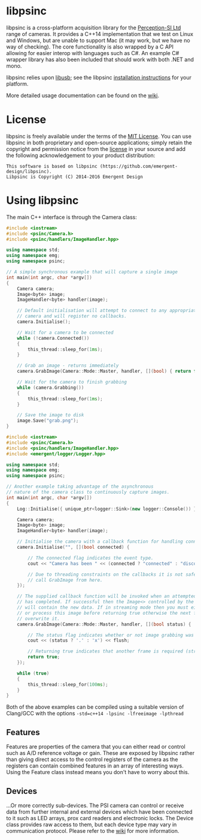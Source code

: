 libpsinc
========

libpsinc is a cross-platform acquisition library for the [Perception-SI Ltd](http://www.psi-ltd.com) range of cameras. It provides a C++14 implementation that we test on Linux and Windows, but are unable to support Mac (it may work, but we have no way of checking). The core functionality is also wrapped by a C API allowing for easier interop with languages such as C#. An example
C# wrapper library has also been included that should work with both .NET and mono.

libpsinc relies upon [libusb](http://libusb.info/); see the libpsinc [installation instructions](https://github.com/emergent-design/libpsinc/wiki/Installation) for your platform.

More detailed usage documentation can be found on the [wiki](https://github.com/emergent-design/libpsinc/wiki).


# License #

libpsinc is freely available under the terms of the [MIT License](http://opensource.org/licenses/mit-license.html). You can use libpsinc in both proprietary and open-source applications; simply retain the copyright and permission notice from the [license](https://github.com/emergent-design/libpsinc/blob/master/LICENSE) in your source and add the following acknowledgement to your product distribution:

```
This software is based on libpsinc (https://github.com/emergent-design/libpsinc).
Libpsinc is Copyright (C) 2014-2016 Emergent Design
```


# Using libpsinc #

The main C++ interface is through the Camera class:

```cpp
#include <iostream>
#include <psinc/Camera.h>
#include <psinc/handlers/ImageHandler.hpp>

using namespace std;
using namespace emg;
using namespace psinc;

// A simple synchronous example that will capture a single image
int main(int argc, char *argv[])
{
    Camera camera;
    Image<byte> image;
    ImageHandler<byte> handler(image);

    // Default initialisation will attempt to connect to any appropriate
    // camera and will register no callbacks.
    camera.Initialise();

    // Wait for a camera to be connected
    while (!camera.Connected())
    {
        this_thread::sleep_for(1ms);
    }

    // Grab an image - returns immediately
    camera.GrabImage(Camera::Mode::Master, handler, [](bool) { return false; });

    // Wait for the camera to finish grabbing
    while (camera.Grabbing())
    {
        this_thread::sleep_for(1ms);
    }

    // Save the image to disk
    image.Save("grab.png");
}
```


```cpp
#include <iostream>
#include <psinc/Camera.h>
#include <psinc/handlers/ImageHandler.hpp>
#include <emergent/logger/Logger.hpp>

using namespace std;
using namespace emg;
using namespace psinc;

// Another example taking advantage of the asynchronous
// nature of the camera class to continuously capture images.
int main(int argc, char *argv[])
{
    Log::Initialise({ unique_ptr<logger::Sink>(new logger::Console()) });

    Camera camera;
    Image<byte> image;
    ImageHandler<byte> handler(image);

    // Initialise the camera with a callback function for handling connection events.
    camera.Initialise("", [](bool connected) {

        // The connected flag indicates the event type.
        cout << "Camera has been " << (connected ? "connected" : "disconnected") << endl;

        // Due to threading constraints on the callbacks it is not safe to
        // call GrabImage from here.
    });

    // The supplied callback function will be invoked when an attempted image grab
    // has completed. If successful then the Image<> controlled by the ImageHandler
    // will contain the new data. If in streaming mode then you must either copy
    // or process this image before returning true otherwise the next frame will
    // overwrite it.
    camera.GrabImage(Camera::Mode::Master, handler, [](bool status) {

        // The status flag indicates whether or not image grabbing was successful.
        cout << (status ? '.' : 'x') << flush;

        // Returning true indicates that another frame is required (streaming mode).
        return true;
    });

    while (true)
    {
        this_thread::sleep_for(100ms);
    }
}
```

Both of the above examples can be compiled using a suitable version of Clang/GCC with the options ```-std=c++14 -lpsinc -lfreeimage -lpthread```


## Features ##

Features are properties of the camera that you can either read or control such as A/D reference voltage or gain. These are exposed by libpsinc rather than giving direct access to the control registers of the camera as the registers can contain combined features in an array of interesting ways. Using the Feature class instead means you don't have to worry about this.


## Devices ##

...Or more correctly sub-devices. The PSI camera can control or receive data from further internal and external devices which have been connected to it such as LED arrays, prox card readers and electronic locks. The Device class provides raw access to them, but each device type may
vary in communication protocol. Please refer to the [wiki](https://github.com/emergent-design/libpsinc/wiki) for more information.
